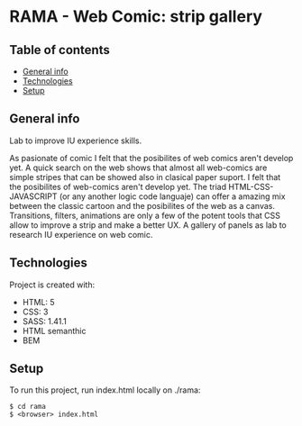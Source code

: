
# RAMA - Web Comic: strip gallery

## Table of contents
* [General info](#general-info)
* [Technologies](#technologies)
* [Setup](#setup)

## General info

Lab to improve IU experience skills. 

As pasionate of comic I felt that the posibilites of web comics aren't develop yet. A quick search on the web shows that almost all web-comics are simple stripes that can be showed also in clasical paper suport. 
I felt that the posibilites of web-comics aren't develop yet. The triad HTML-CSS-JAVASCRIPT (or any another logic code languaje) can offer a amazing mix between the classic cartoon and the posibilites of the web as a canvas. Transitions, filters, animations are only a few of the potent tools that CSS allow to improve a strip and make a better UX.
A gallery of panels as lab to research IU experience on web comic. 


## Technologies
Project is created with:
* HTML: 5
* CSS: 3
* SASS: 1.41.1
* HTML semanthic
* BEM

	
## Setup
To run this project, run index.html locally on ./rama:

```
$ cd rama
$ <browser> index.html
```

